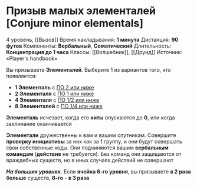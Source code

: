 # Призыв малых элементалей [Conjure minor elementals]
4 уровень, [[Вызов]]
Время накладывания: **1 минута**
Дистанция: **90 футов**
Компоненты: **Вербальный**, **Соматический**
Длительность: **Концентрация до 1 часа**
Классы: [[Волшебник]], [[Друид]]
Источник: «Player's handbook»

Вы призываете **Элементалей**. Выберите 1 из вариантов того, кто появляется:
- **1 Элементаль** с [ПО 2 или ниже](https://dnd.su/bestiary/?search=&type=30&danger=10%7C11%7C12%7C13%7C14%7C15)
- **2 Элементаля** с [ПО 1 или ниже](https://dnd.su/bestiary/?search=&type=30&danger=10%7C11%7C12%7C13%7C14)
- **4 Элементаля** с [ПО 1/2 или ниже](https://dnd.su/bestiary/?search=&type=30&danger=10%7C11%7C12%7C13)
- **8 Элементалей** с [ПО 1/4 или ниже](https://dnd.su/bestiary/?search=&type=30&danger=10%7C11%7C12)

**Элементаль** исчезает, когда его **хиты** опускаются до **0**, или когда заклинание оканчивается

**Элементали** дружественны к вам и вашим спутникам. Совершите **проверку инициативы** за них как за 1 группу, и они будут совершать свои собственные ходы. Они подчиняются вашим **вербальным командам** (**действие** не требуется). Без команд они защищаются от враждебных существ, но в иных случаях действий не совершают

**_На больших уровнях._** Если **ячейка 6-го уровня**, вы призываете **в 2 раза больше** существ, **8-го** - **в 3 раза**